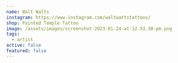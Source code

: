 ```yaml
---
name: Walt Watts
instagram: https://www.instagram.com/waltwattstattoos/
shop: Painted Temple Tattoo
image: /assets/images/screenshot-2023-01-24-at-12.53.30-pm.png
tags:
  - artist
active: false
featured: false
---
```

